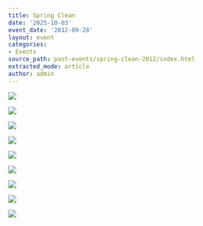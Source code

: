 ```yaml
---
title: Spring Clean
date: '2025-10-03'
event_date: '2012-09-28'
layout: event
categories:
- Events
source_path: past-events/spring-clean-2012/index.html
extracted_mode: article
author: admin
---
```


[![](/assets/images/2012/09/P5200007a-150x150.jpg)](/assets/images/2012/09/P5200007a.jpg)

[![](/assets/images/2012/09/P5200010a-150x150.jpg)](/assets/images/2012/09/P5200010a.jpg)

[![](/assets/images/2012/09/P5200024a-150x150.jpg)](/assets/images/2012/09/P5200024a.jpg)

[![](/assets/images/2012/09/P5200032a-150x150.jpg)](/assets/images/2012/09/P5200032a.jpg)

[![](/assets/images/2012/09/P5200033a-150x150.jpg)](/assets/images/2012/09/P5200033a.jpg)

[![](/assets/images/2012/09/P5200037a-150x150.jpg)](/assets/images/2012/09/P5200037a.jpg)

[![](/assets/images/2012/09/P5200054a-150x150.jpg)](/assets/images/2012/09/P5200054a.jpg)

[![](/assets/images/2012/09/P5200073a-150x150.jpg)](/assets/images/2012/09/P5200073a.jpg)

[![](/assets/images/2012/09/P5200076a-150x150.jpg)](/assets/images/2012/09/P5200076a.jpg)
